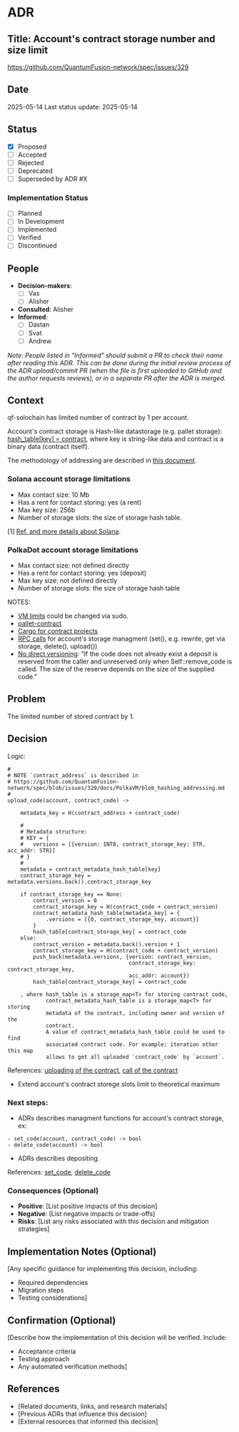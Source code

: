 # ADR

## Title: Account's contract storage number and size limit

https://github.com/QuantumFusion-network/spec/issues/329

## Date
2025-05-14
Last status update: 2025-05-14

## Status
- [X] Proposed
- [ ] Accepted
- [ ] Rejected
- [ ] Deprecated
- [ ] Superseded by ADR #X

### Implementation Status
- [ ] Planned
- [ ] In Development
- [ ] Implemented
- [ ] Verified
- [ ] Discontinued

## People
- **Decision-makers**: 
  - [ ] Vas
  - [ ] Alisher
- **Consulted**: Alisher
- **Informed**: 
  - [ ] Dastan
  - [ ] Svat
  - [ ] Andrew
  
*Note: People listed in "Informed" should submit a PR to check their name after reading this ADR. This can be done during the initial review process of the ADR upload/commit PR (when the file is first uploaded to GitHub and the author requests reviews), or in a separate PR after the ADR is merged.*

## Context
qf-solochain has limited number of contract by 1 per account.

Account's contract storage is Hash-like datastorage (e.g. pallet storage): [hash_table[key] = contract](https://docs.rs/pallet-contracts/latest/src/pallet_contracts/lib.rs.html#1326), where key is string-like data and contract is a binary data (contract itself).

The methodology of addressing are described  in [this document](https://github.com/QuantumFusion-network/spec/blob/main/docs/PolkaVM/blob_hashing_addressing.md#how-hash-and-address-are-set-for-an-uploaded-pvm-blob).

### Solana account storage limitations
- Max contact size: 10 Mb
- Has a rent for contact storing: yes (a rent)
- Max key size: 256b
- Number of storage slots: the size of storage hash table.

[1] [Ref. and more details about Solana](https://solana.com/docs/core/accounts#:~:text=Accounts%20can%20store%20up%20to,account%20has%20a%20program%20owner).

### PolkaDot account storage limitations
- Max contact size: not defined directly
- Has a rent for contact storing: yes (deposit)
- Max key size: not defined directly
- Number of storage slots: the size of storage hash table

NOTES:
- [VM limits](https://docs.rs/pallet-contracts/latest/pallet_contracts/struct.Limits.html) could be changed via sudo.
- [pallet-contract](https://docs.rs/pallet-contracts/latest/pallet_contracts/index.html)
- [Cargo for contract projects](https://use.ink/docs/v5/getting-started/calling-your-contract)
- [RPC calls](https://docs.rs/pallet-contracts/latest/pallet_contracts/pallet/struct.Pallet.html#method.upload_code) for account's storage managment (set(), e.g. rewrite, get via storage, delete(), upload())
- [No direct versioning](https://docs.rs/pallet-contracts/latest/pallet_contracts/pallet/struct.Pallet.html#method.upload_code): "If the code does not already exist a deposit is reserved from the caller and unreserved only when Self::remove_code is called. The size of the reserve depends on the size of the supplied code."

## Problem
The limited number of stored contract by 1.

## Decision
Logic:
```
#
# NOTE `contract_address` is described in
# https://github.com/QuantumFusion-network/spec/blob/issues/329/docs/PolkaVM/blob_hashing_addressing.md
#
upload_code(account, contract_code) ->

    metadata_key = H(contract_address + contract_code)

    #
    # Metadata structure:
    # KEY = {
    #   versions = [{version: INT8, contract_storage_key: STR, acc_addr: STR}]
    # }
    #
    metadata = contract_metadata_hash_table[key]
    contract_storage_key = metadata.versions.back().contract_storage_key

    if contract_storage_key == None:
        contract_version = 0
        contract_storage_key = H(contract_code + contract_version)
        contract_metadata_hash_table[metadata_key] = {
            .versions = [{0, contract_storage_key, account}]
        }
        hash_table[contract_storage_key] = contract_code
    else:
        contract_version = metadata.back().version + 1
        contract_storage_key = H(contract_code + contract_version)
        push_back(metadata.versions, {version: contract_version,
                                      contract_storage_key: contract_storage_key,
                                      acc_addr: account})
        hash_table[contract_storage_key] = contract_code

    , where hash_table is a storage_map<T> for storing contract code,
            contract_metadata_hash_table is a storage_map<T> for storing
            metadata of the contract, including owner and version of the
            contract.
            A value of contract_metadata_hash_table could be used to find
            associated contract code. For example: iteration other this map
            allows to get all uploaded `contract_code` by `account`.
```
References: [uploading of the contract](https://docs.rs/pallet-contracts/latest/src/pallet_contracts/lib.rs.html#860), [call of the contract](https://docs.rs/pallet-contracts/latest/src/pallet_contracts/lib.rs.html#954)
- Extend account's contract storege slots limit to theoretical maximum

### Next steps:
- ADRs describes managment functions for account's contract storage, ex:
```
- set_code(account, contract_code) -> bool
- delete_code(account) -> bool
```
- ADRs describes depositing.

References: [set_code](https://docs.rs/pallet-contracts/latest/src/pallet_contracts/lib.rs.html#893), [delete_code](https://docs.rs/pallet-contracts/latest/src/pallet_contracts/lib.rs.html#869)

### Consequences (Optional)
- **Positive**: [List positive impacts of this decision]
- **Negative**: [List negative impacts or trade-offs]
- **Risks**: [List any risks associated with this decision and mitigation strategies]

## Implementation Notes (Optional)
[Any specific guidance for implementing this decision, including:
- Required dependencies
- Migration steps
- Testing considerations]

## Confirmation (Optional)
[Describe how the implementation of this decision will be verified. Include:
- Acceptance criteria
- Testing approach
- Any automated verification methods]

## References
- [Related documents, links, and research materials]
- [Previous ADRs that influence this decision]
- [External resources that informed this decision]
